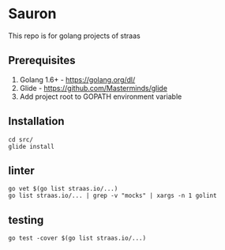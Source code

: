 # Sauron
This repo is for golang projects of straas

## Prerequisites
1. Golang 1.6+ - https://golang.org/dl/
2. Glide - https://github.com/Masterminds/glide
3. Add project root to GOPATH environment variable

## Installation
```
cd src/
glide install

```

## linter
```
go vet $(go list straas.io/...)
go list straas.io/... | grep -v "mocks" | xargs -n 1 golint
```

## testing
```
go test -cover $(go list straas.io/...)
```
